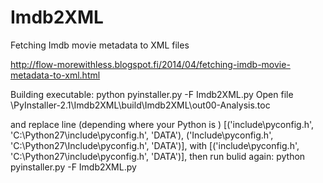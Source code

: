 Imdb2XML
========

 Fetching Imdb movie metadata to XML files

http://flow-morewithless.blogspot.fi/2014/04/fetching-imdb-movie-metadata-to-xml.html


Building executable:
python pyinstaller.py -F Imdb2XML.py
Open file \PyInstaller-2.1\Imdb2XML\build\Imdb2XML\out00-Analysis.toc

and replace line (depending where your Python is ) 
 [('include\\pyconfig.h', 'C:\\Python27\\include\\pyconfig.h', 'DATA'), ('Include\\pyconfig.h', 'C:\\Python27\\Include\\pyconfig.h', 'DATA')],
with 
 [('include\\pyconfig.h', 'C:\\Python27\\include\\pyconfig.h', 'DATA')],
then run bulid again:
python pyinstaller.py -F Imdb2XML.py

